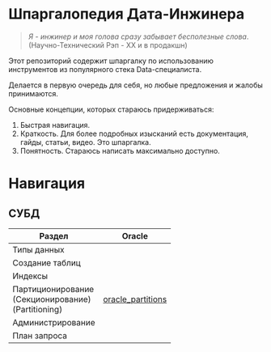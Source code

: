# Шпаргалопедия Дата-Инжинера

>*Я - инжинер и моя голова сразу забывает бесполезные слова*. 
>(Научно-Технический Рэп - ХХ и в продакшн)


Этот репозиторий содержит шпаргалку по использованию инструментов из популярного стека Data-специалиста.

Делается в первую очередь для себя, но любые предложения и жалобы принимаются.

Основные концепции, которых стараюсь придерживаться:
1. Быстрая навигация. 
2. Краткость. Для более подробных изысканий есть документация, гайды, статьи, видео. Это шпаргалка.
3. Понятность. Стараюсь написать максимально доступно.


# Навигация
## СУБД

| Раздел                                                 | Oracle                                            |
|--------------------------------------------------------|---------------------------------------------------|
| Типы данных                                            |  |
| Создание таблиц                                        |  |
| Индексы                                                |  |
| Партиционирование<br/>(Секционирование)<br/>(Partitioning) | [oracle_partitions](Oracle/oracle_partitions.md) |
| Администрирование                                      |                                         |
| План запроса                                           |                                        |